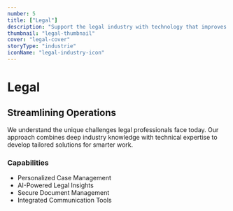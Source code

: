 ```yaml
---
number: 5
title: ["Legal"]
description: "Support the legal industry with technology that improves case management, document automation, and client communication."
thumbnail: "legal-thumbnail"
cover: "legal-cover"
storyType: "industrie"
iconName: "legal-industry-icon"
---
```


# Legal

## Streamlining Operations

We understand the unique challenges legal professionals face today. Our approach combines deep industry knowledge with technical expertise to develop tailored solutions for smarter work.

### Capabilities

* Personalized Case Management
* AI-Powered Legal Insights
* Secure Document Management
* Integrated Communication Tools

